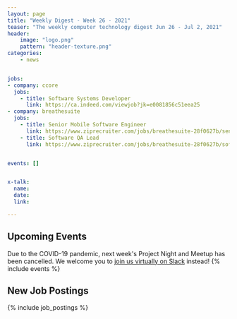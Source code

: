 ```yaml
---
layout: page
title: "Weekly Digest - Week 26 - 2021"
teaser: "The weekly computer technology digest Jun 26 - Jul 2, 2021"
header:
    image: "logo.png"
    pattern: "header-texture.png"
categories:
    - news


jobs:
- company: ccore
  jobs:
    - title: Software Systems Developer
      link: https://ca.indeed.com/viewjob?jk=e0081856c51eea25
- company: breathesuite
  jobs:
    - title: Senior Mobile Software Engineer
      link: https://www.ziprecruiter.com/jobs/breathesuite-28f0627b/senior-mobile-software-engineer-17c99714
    - title: Software QA Lead
      link: https://www.ziprecruiter.com/jobs/breathesuite-28f0627b/software-qa-lead-28dbd1fe


events: []


x-talk:
  name:
  date:
  link:

---
```


## Upcoming Events
Due to the COVID-19 pandemic, next week's Project Night and Meetup has been cancelled. We welcome you to [join us virtually on Slack](https://join.slack.com/t/ctsnl/shared_invite/enQtNzE5Mzc1OTA3ODI2LTdhODg1ZTQ4YTMwNDRkYzI2OWZjOTZmYWZjNjA3N2QzMTRiZWEyNmI0MTRmYjNjMDFhZGUxNzlhY2I5YjEwMTk) instead!
{% include events %}

## New Job Postings
{% include job_postings %}
